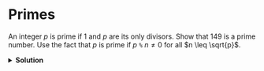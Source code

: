 # Primes

An integer $p$ is prime if $1$ and $p$ are its only divisors. Show that $149$ is a prime number. Use the fact that $p$ is prime if $p$ `%` $n \neq 0$ for all $n \leq \sqrt{p}$.

<details>
<summary style="font-weight:bold">Solution</summary>
<br>

```python
from math import sqrt
>>> sqrt(149) 
12.206555615733702
>>> 149 % 2
1
>>> 149 % 3
2
>>> 149 % 5
4
>>> 149 % 7
2
>>> 149 % 11
6
```
</details>
